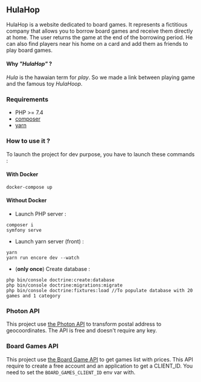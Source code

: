 ## HulaHop

HulaHop is a website dedicated to board games. It represents a fictitious company that allows you to borrow board games 
and receive them directly at home. The user returns the game at the end of the borrowing period. He can also find 
players near his home on a card and add them as friends to play board games.

#### Why *"HulaHop"* ?

*Hula* is the hawaian term for *play*. So we made a link between playing game and the famous toy *HulaHoop*.

### Requirements

- PHP >= 7.4
- [composer](https://getcomposer.org/)
- [yarn](https://classic.yarnpkg.com/en/docs/install/#mac-stable)


### How to use it ?

To launch the project for dev purpose, you have to launch these commands : 

#### With Docker

```
docker-compose up
```

#### Without Docker

- Launch PHP server :
```
composer i
symfony serve
```

- Launch yarn server (front) : 
```
yarn
yarn run encore dev --watch
```

- (**only once**) Create database :
```
php bin/console doctrine:create:database
php bin/console doctrine:migrations:migrate
php bin/console doctrine:fixtures:load //To populate database with 20 games and 1 category
``` 

### Photon API

This project use [the Photon API](https://photon.komoot.de/) to transform postal address to geocoordinates. The API is free and doesn't require any key.

### Board Games API

This project use [the Board Game API](https://www.boardgameatlas.com/api/docs/) to get games list with prices. This API require to create a free account and an application to get a CLIENT_ID.
You need to set the `BOARD_GAMES_CLIENT_ID` env var with.